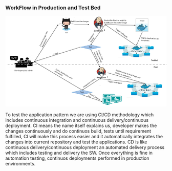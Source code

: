 ### WorkFlow in Production and Test Bed
![Overview](./Images/sdn%20application%20deployment.PNG)

To test the application pattern we are using CI/CD methodology which includes continuous integration and continuous delivery/continuous deployment. CI means the name itself explains us, developer makes the changes continuously and do continuos build, tests until requirement fulfilled, CI will make this process easier and it automatically integrates the changes into current repository and test the applications. CD is like continuous delivery/continuous deployment an automated delivery process which includes testing and delivery the SW. Once everything is fine in automation testing, continuos deployments performed in production environments.